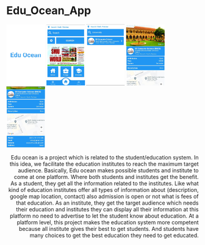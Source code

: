 <h1>Edu_Ocean_App</h1>
<p float="left">
<img src="https://github.com/shaharyar809/Edu_Ocean_App/blob/main/output/Splash%20Screen.jpeg" width="20%">
<img src="https://github.com/shaharyar809/Edu_Ocean_App/blob/main/output/Home%20Screen.jpeg" width="20%">
<img src="https://github.com/shaharyar809/Edu_Ocean_App/blob/main/output/Result%20Screen.jpeg" width="20%">
<img src="https://github.com/shaharyar809/Edu_Ocean_App/blob/main/output/Detail%20Screen%20Part%201.jpeg" width="20%">
<img src="https://github.com/shaharyar809/Edu_Ocean_App/blob/main/output/Detail%20Screen%20Part%202.jpeg" width="20%">
</p>
<p style="text-align:right">
Edu ocean is a project which is related to the student/education system. In this idea, we facilitate the education institutes to reach the maximum target audience. Basically, Edu ocean makes possible students and institute to come at one platform. Where both students and institutes get the benefit. As a student, they get all the information related to the institutes. Like what kind of education institutes offer all types of information about (description, google map location, contact) also admission is open or not what is fees of that education. As an institute, they get the target audience which needs their education and institutes they can display all their information at this platform no need to advertise to let the student know about education. At a platform level, this project makes the education system more competent because all institute gives their best to get students. And students have many choices to get the best education they need to get educated.
</p>
